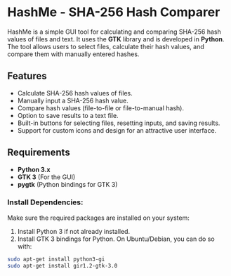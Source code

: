 # HashMe - SHA-256 Hash Comparer

HashMe is a simple GUI tool for calculating and comparing SHA-256 hash values of files and text. It uses the **GTK** library and is developed in **Python**. The tool allows users to select files, calculate their hash values, and compare them with manually entered hashes.

## Features

- Calculate SHA-256 hash values of files.
- Manually input a SHA-256 hash value.
- Compare hash values (file-to-file or file-to-manual hash).
- Option to save results to a text file.
- Built-in buttons for selecting files, resetting inputs, and saving results.
- Support for custom icons and design for an attractive user interface.

## Requirements

- **Python 3.x**
- **GTK 3** (For the GUI)
- **pygtk** (Python bindings for GTK 3)

### Install Dependencies:

Make sure the required packages are installed on your system:

1. Install Python 3 if not already installed.
2. Install GTK 3 bindings for Python. On Ubuntu/Debian, you can do so with:

```bash
sudo apt-get install python3-gi
sudo apt-get install gir1.2-gtk-3.0
